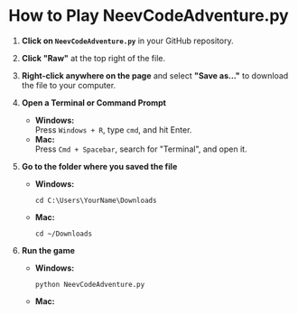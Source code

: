 # How to Play NeevCodeAdventure.py

1. **Click on `NeevCodeAdventure.py`** in your GitHub repository.
2. **Click "Raw"** at the top right of the file.
3. **Right-click anywhere on the page** and select **"Save as..."** to download the file to your computer.

4. **Open a Terminal or Command Prompt**
   - **Windows:**  
     Press `Windows + R`, type `cmd`, and hit Enter.
   - **Mac:**  
     Press `Cmd + Spacebar`, search for "Terminal", and open it.

5. **Go to the folder where you saved the file**
   - **Windows:**  
     ```
     cd C:\Users\YourName\Downloads
     ```
   - **Mac:**  
     ```
     cd ~/Downloads
     ```

6. **Run the game**
   - **Windows:**  
     ```
     python NeevCodeAdventure.py
     ```
   - **Mac:**
